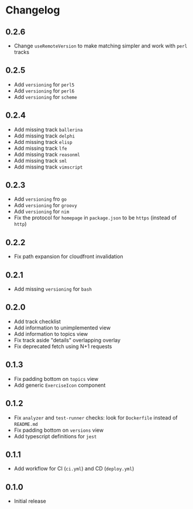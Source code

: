# Changelog

## 0.2.6

- Change `useRemoteVersion` to make matching simpler and work with `perl` tracks

## 0.2.5

- Add `versioning` for `perl5`
- Add `versioning` for `perl6`
- Add `versioning` for `scheme`

## 0.2.4

- Add missing track `ballerina`
- Add missing track `delphi`
- Add missing track `elisp`
- Add missing track `lfe`
- Add missing track `reasonml`
- Add missing track `sml`
- Add missing track `vimscript`

## 0.2.3

- Add `versioning` fro `go`
- Add `versioning` for `groovy`
- Add `versioning` for `nim`
- Fix the protocol for `homepage` in `package.json` to be `https` (instead of `http`)

## 0.2.2

- Fix path expansion for cloudfront invalidation

## 0.2.1

- Add missing `versioning` for `bash`

## 0.2.0

- Add track checklist
- Add information to unimplemented view
- Add information to topics view
- Fix track aside "details" overlapping overlay
- Fix deprecated fetch using N+1 requests

## 0.1.3

- Fix padding bottom on `topics` view
- Add generic `ExerciseIcon` component

## 0.1.2

- Fix `analyzer` and `test-runner` checks: look for `Dockerfile` instead of `README.md`
- Fix padding bottom on `versions` view
- Add typescript definitions for `jest`

## 0.1.1

- Add workflow for CI (`ci.yml`) and CD (`deploy.yml`)

## 0.1.0

- Initial release

